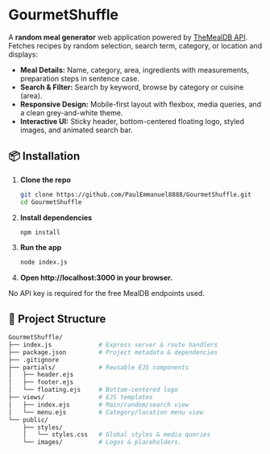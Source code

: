 # GourmetShuffle

A **random meal generator** web application powered by [TheMealDB API](https://www.themealdb.com). Fetches recipes by random selection, search term, category, or location and displays:

- **Meal Details:** Name, category, area, ingredients with measurements, preparation steps in sentence case.  
- **Search & Filter:** Search by keyword, browse by category or cuisine (area).  
- **Responsive Design:** Mobile-first layout with flexbox, media queries, and a clean grey-and-white theme.  
- **Interactive UI:** Sticky header, bottom-centered floating logo, styled images, and animated search bar.  

## 📦 Installation

1. **Clone the repo**  
   ```bash
   git clone https://github.com/PaulEmmanuel8888/GourmetShuffle.git
   cd GourmetShuffle
2. **Install dependencies**
   ```bash
   npm install
3. **Run the app**
   ```bash
   node index.js
4. **Open http://localhost:3000 in your browser.**

No API key is required for the free MealDB endpoints used.

## 📁 Project Structure
   ```bash
   GourmetShuffle/
   ├── index.js             # Express server & route handlers
   ├── package.json         # Project metadata & dependencies
   ├── .gitignore
   ├── partials/            # Reusable EJS components
   │   ├── header.ejs
   │   ├── footer.ejs
   │   └── floating.ejs     # Bottom-centered logo
   ├── views/               # EJS templates
   │   ├── index.ejs        # Main/random/search view
   │   └── menu.ejs         # Category/location menu view
   └── public/
       ├── styles/
       │   └── styles.css   # Global styles & media queries
       └── images/          # Logos & placeholders.

